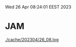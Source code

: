 Wed 26 Apr 08:24:01 EEST 2023
# JAM
<a href='./cache/202304/26_08.log'>./cache/202304/26_08.log</a>
